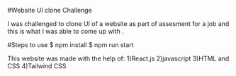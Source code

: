 #Website UI clone Challenge

I was challenged to clone UI of a website as part of assesment for a job and this is what I was able to come up with .

#Steps to use
$ npm install
$ npm run start

This website was made with the help of:
1)React.js
2)javascript
3)HTML and CSS
4)Tailwind CSS
